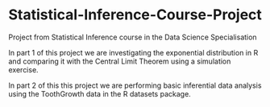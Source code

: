 # Statistical-Inference-Course-Project
Project from Statistical Inference course in the Data Science Specialisation

In part 1 of this project we are investigating the exponential distribution in R and comparing it with the Central Limit Theorem using a simulation exercise.

In part 2 of this this project we are performing basic inferential data analysis using the ToothGrowth data in the R datasets package.

